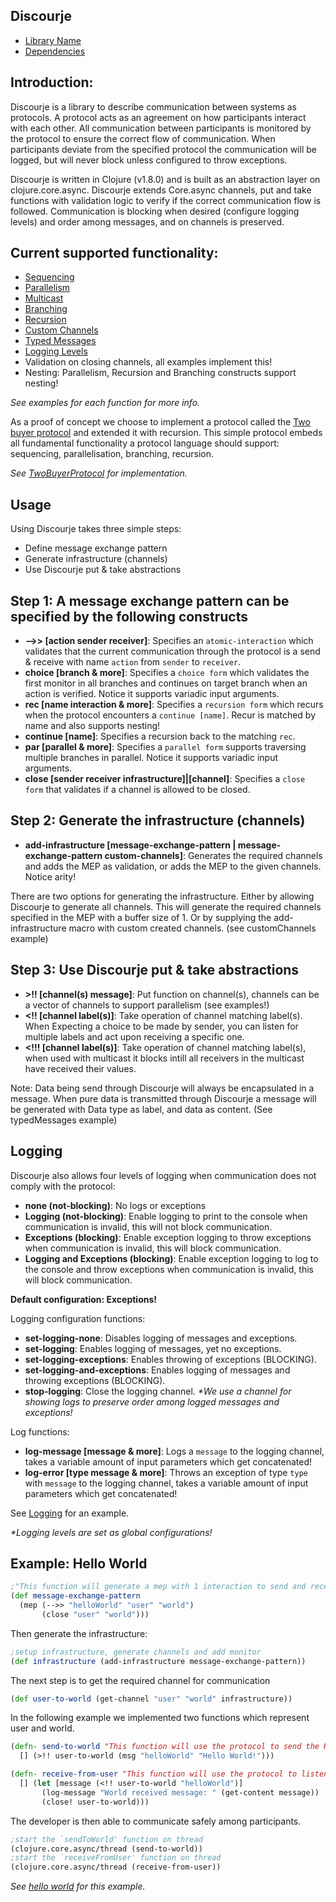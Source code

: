<b>Discourje</b>
-
- [Library Name](LibraryName.md)
- [Dependencies](Dependencies.md)

<b>Introduction:</b>
-
Discourje is a library to describe communication between systems as protocols.
A protocol acts as an agreement on how participants interact with each other.
All communication between participants is monitored by the protocol to ensure the correct flow of communication.
When participants deviate from the specified protocol the communication will be logged, but will never block unless configured to throw exceptions.

Discourje is written in Clojure (v1.8.0) and is built as an abstraction layer on clojure.core.async.
Discourje extends Core.async channels, put and take functions with validation logic to verify if the correct communication flow is followed. 
Communication is blocking when desired (configure logging levels) and order among messages, and on channels is preserved.

<b>Current supported functionality:</b>
- 
- [Sequencing](src/discourje/examples/sequencing.clj)
- [Parallelism](src/discourje/examples/parallelization.clj)
- [Multicast](src/discourje/examples/multicast.clj)
- [Branching](src/discourje/examples/branching.clj)
- [Recursion](src/discourje/examples/recursion.clj)
- [Custom Channels](src/discourje/examples/customChannels.clj)
- [Typed Messages](src/discourje/examples/typedMessages.clj)
- [Logging Levels](src/discourje/examples/logging.clj)
- Validation on closing channels, all examples implement this!
- Nesting: Parallelism, Recursion and Branching constructs support nesting!

<i>See examples for each function for more info.</i>

As a proof of concept we choose to implement a protocol called the [Two buyer protocol](https://www.doc.ic.ac.uk/~yoshida/multiparty/multiparty.pdf) and extended it with recursion.
This simple protocol embeds all fundamental functionality a protocol language should support: sequencing, parallelisation, branching, recursion.

<i>See [TwoBuyerProtocol](src/discourje/TwoBuyerProtocol) for implementation.</i> 

<b>Usage</b>
-

Using Discourje takes three simple steps:
- Define message exchange pattern
- Generate infrastructure (channels)
- Use Discourje put & take abstractions 

Step 1: A message exchange pattern can be specified by the following constructs
-
- <b>-->> [action sender receiver]</b>: Specifies an `atomic-interaction` which validates that the current communication through the protocol is a send & receive with name `action` from `sender` to `receiver`.
- <b>choice [branch & more]</b>: Specifies a `choice form` which validates the first monitor in all branches and continues on target branch when an action is verified. Notice it supports variadic input arguments.
- <b>rec [name interaction & more]</b>: Specifies a `recursion form` which recurs when the protocol encounters a `continue [name]`. Recur is matched by name and also supports nesting!
- <b>continue [name]</b>: Specifies a recursion back to the matching `rec`.
- <b>par [parallel & more]</b>: Specifies a `parallel form` supports traversing multiple branches in parallel. Notice it supports variadic input arguments.
- <b>close [sender receiver infrastructure]|[channel]</b>: Specifies a `close form` that validates if a channel is allowed to be closed.

Step 2: Generate the infrastructure (channels)
-
- <b>add-infrastructure [message-exchange-pattern | message-exchange-pattern custom-channels]</b>: Generates the required channels and adds the MEP as validation, or adds the MEP to the given channels. Notice arity!

There are two options for generating the infrastructure. Either by allowing Discourje to generate all channels. This will generate the required channels specified in the MEP with a buffer size of 1.
Or by supplying the add-infrastructure macro with custom created channels. (see customChannels example)

Step 3: Use Discourje put & take abstractions
-
- <b>>!! [channel(s) message]</b>: Put function on channel(s), channels can be a vector of channels to support parallelism (see examples!)
- <b><!! [channel label(s)]</b>:  Take operation of channel matching label(s). When Expecting a choice to be made by sender, you can listen for multiple labels and act upon receiving a specific one.
- <b><!!! [channel label(s)]</b>:  Take operation of channel matching label(s), when used with multicast it blocks intill all receivers in the multicast have received their values.

Note: Data being send through Discourje will always be encapsulated in a message. When pure data is transmitted through Discourje a message will be generated with Data type as label, and data as content. (See typedMessages example)

Logging
-
Discourje also allows four levels of logging when communication does not comply with the protocol:
- <b>none (not-blocking)</b>: No logs or exceptions
- <b>Logging (not-blocking)</b>: Enable logging to print to the console when communication is invalid, this will not block communication.
- <b>Exceptions (blocking)</b>: Enable exception logging to throw exceptions when communication is invalid, this will block communication.
- <b>Logging and Exceptions (blocking)</b>: Enable exception logging to log to the console and throw exceptions when communication is invalid, this will block communication.

<b>Default configuration: Exceptions!</b>

Logging configuration functions:
- <b>set-logging-none</b>: Disables logging of messages and exceptions.
- <b>set-logging</b>: Enables logging of messages, yet no exceptions.
- <b>set-logging-exceptions</b>: Enables throwing of exceptions (BLOCKING).
- <b>set-logging-and-exceptions</b>: Enables logging of messages and throwing exceptions (BLOCKING).
- <b>stop-logging</b>: Close the logging channel. <i>*We use a channel for showing logs to preserve order among logged messages and exceptions!</i>

Log functions:
- <b>log-message [message & more]</b>: Logs a `message` to the logging channel, takes a variable amount of input parameters which get concatenated!
- <b>log-error [type message & more]</b>: Throws an exception of type `type` with `message` to the logging channel, takes a variable amount of input parameters which get concatenated!

See [Logging](src/discourje/examples/logging.clj) for an example.

<i>*Logging levels are set as global configurations!</i>

Example: Hello World
-
```clojure
;"This function will generate a mep with 1 interaction to send and receive the hello world message and a close."
(def message-exchange-pattern
  (mep (-->> "helloWorld" "user" "world")
       (close "user" "world")))
```
Then generate the infrastructure:
```clojure
;setup infrastructure, generate channels and add monitor
(def infrastructure (add-infrastructure message-exchange-pattern))
```

The next step is to get the required channel for communication
```clojure
(def user-to-world (get-channel "user" "world" infrastructure))
```
In the following example we implemented two functions which represent user and world.
```clojure
(defn- send-to-world "This function will use the protocol to send the Hello World! message to world."
  [] (>!! user-to-world (msg "helloWorld" "Hello World!")))

(defn- receive-from-user "This function will use the protocol to listen for the helloWorld message."
  [] (let [message (<!! user-to-world "helloWorld")]
       (log-message "World received message: " (get-content message))
       (close! user-to-world)))
```

The developer is then able to communicate safely among participants.
```clojure
;start the `sendToWorld' function on thread
(clojure.core.async/thread (send-to-world))
;start the `receiveFromUser' function on thread
(clojure.core.async/thread (receive-from-user))
```

<i>See [hello world](src/discourje/examples/helloWorld.clj) for this example.</i>